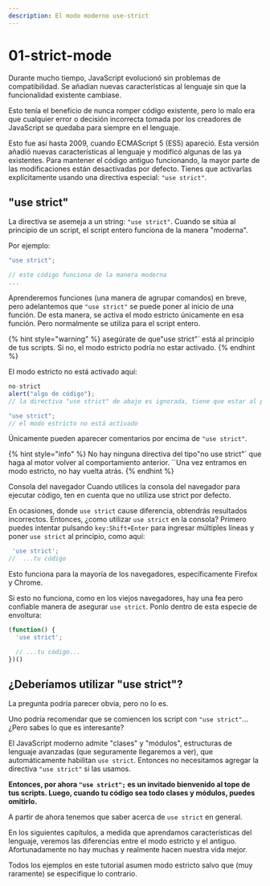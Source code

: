 ```yaml
---
description: El modo moderno use-strict
---
```


# 01-strict-mode

Durante mucho tiempo, JavaScript evolucionó sin problemas de compatibilidad. Se añadían nuevas características al lenguaje sin que la funcionalidad existente cambiase.

Esto tenía el beneficio de nunca romper código existente, pero lo malo era que cualquier error o decisión incorrecta tomada por los creadores de JavaScript se quedaba para siempre en el lenguaje.

Esto fue así hasta 2009, cuando ECMAScript 5 \(ES5\) apareció. Esta versión añadió nuevas características al lenguaje y modificó algunas de las ya existentes. Para mantener el código antiguo funcionando, la mayor parte de las modificaciones están desactivadas por defecto. Tienes que activarlas explícitamente usando una directiva especial: `"use strict"`.

## "use strict"

La directiva se asemeja a un string: `"use strict"`. Cuando se sitúa al principio de un script, el script entero funciona de la manera "moderna".

Por ejemplo:

```javascript
"use strict";

// este código funciona de la manera moderna
...
```

Aprenderemos funciones \(una manera de agrupar comandos\) en breve, pero adelantemos que `"use strict"` se puede poner al inicio de una función. De esta manera, se activa el modo estricto únicamente en esa función. Pero normalmente se utiliza para el script entero.

{% hint style="warning" %}
asegúrate de que"use strict"\` está al principio de tus scripts. Si no, el modo estricto podría no estar activado.
{% endhint %}

El modo estricto no está activado aquí:

```javascript
no-strict 
alert("algo de código");
// la directiva "use strict" de abajo es ignorada, tiene que estar al principio
```

```javascript
"use strict";
// el modo estricto no está activado
```

Únicamente pueden aparecer comentarios por encima de `"use strict"`.

{% hint style="info" %}
No hay ninguna directiva del tipo"no use strict"\` que haga al motor volver al comportamiento anterior. ``Una vez entramos en modo estricto, no hay vuelta atrás.
{% endhint %}

Consola del navegador Cuando utilices la consola del navegador para ejecutar código, ten en cuenta que no utiliza use strict por defecto.

 En ocasiones, donde `use strict` cause diferencia, obtendrás resultados incorrectos. Entonces, ¿como utilizar `use strict` en la consola?  Primero puedes intentar pulsando `key:Shift+Enter` para ingresar múltiples líneas y poner `use strict` al principio, como aquí: 

```javascript
 'use strict';  
//  ...tu código
```

Esto funciona para la mayoría de los navegadores, específicamente Firefox y Chrome.

Si esto no funciona, como en los viejos navegadores, hay una fea pero confiable manera de asegurar `use strict`. Ponlo dentro de esta especie de envoltura:

```javascript
(function() {
  'use strict';

  // ...tu código...
})()
```

## ¿Deberíamos utilizar "use strict"?

La pregunta podría parecer obvia, pero no lo es.

Uno podría recomendar que se comiencen los script con `"use strict"`... ¿Pero sabes lo que es interesante?

El JavaScript moderno admite "clases" y "módulos", estructuras de lenguaje avanzadas \(que seguramente llegaremos a ver\), que automáticamente habilitan `use strict`. Entonces no necesitamos agregar la directiva `"use strict"` si las usamos.

**Entonces, por ahora `"use strict";` es un invitado bienvenido al tope de tus scripts. Luego, cuando tu código sea todo clases y módulos, puedes omitirlo.**

A partir de ahora tenemos que saber acerca de `use strict` en general.

En los siguientes capítulos, a medida que aprendamos características del lenguaje, veremos las diferencias entre el modo estricto y el antiguo. Afortunadamente no hay muchas y realmente hacen nuestra vida mejor.

Todos los ejemplos en este tutorial asumen modo estricto salvo que \(muy raramente\) se especifique lo contrario.

